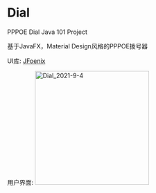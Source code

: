 # Dial
PPPOE Dial Java 101 Project

基于JavaFX，Material Design风格的PPPOE拨号器

UI库: [JFoenix](https://github.com/sshahine/JFoenix)


用户界面: 
<img width="263" alt="Dial_2021-9-4" src="https://user-images.githubusercontent.com/61576653/132090545-77392ed8-9d2b-4f29-a216-c81183713067.png">


